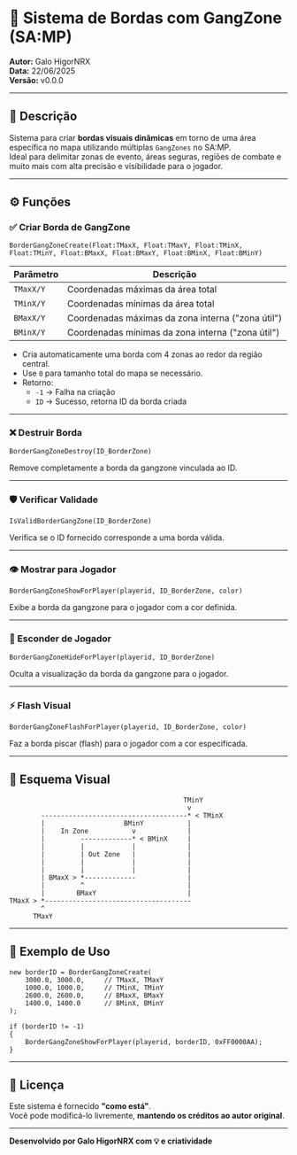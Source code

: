 
# 🧱 Sistema de Bordas com GangZone (SA:MP)

**Autor:** Galo HigorNRX  
**Data:** 22/06/2025  
**Versão:** v0.0.0

---

## 📌 Descrição

Sistema para criar **bordas visuais dinâmicas** em torno de uma área específica no mapa utilizando múltiplas `GangZones` no SA:MP.  
Ideal para delimitar zonas de evento, áreas seguras, regiões de combate e muito mais com alta precisão e visibilidade para o jogador.

---

## ⚙️ Funções

### ✅ Criar Borda de GangZone

```pawn
BorderGangZoneCreate(Float:TMaxX, Float:TMaxY, Float:TMinX, Float:TMinY, Float:BMaxX, Float:BMaxY, Float:BMinX, Float:BMinY)
```

| Parâmetro     | Descrição                                                                 |
|---------------|---------------------------------------------------------------------------|
| `TMaxX/Y`     | Coordenadas máximas da área total                                          |
| `TMinX/Y`     | Coordenadas mínimas da área total                                          |
| `BMaxX/Y`     | Coordenadas máximas da zona interna ("zona útil")                         |
| `BMinX/Y`     | Coordenadas mínimas da zona interna ("zona útil")                         |

- Cria automaticamente uma borda com 4 zonas ao redor da região central.
- Use `0` para tamanho total do mapa se necessário.
- Retorno:
  - `-1` → Falha na criação
  - `ID` → Sucesso, retorna ID da borda criada

---

### ❌ Destruir Borda

```pawn
BorderGangZoneDestroy(ID_BorderZone)
```

Remove completamente a borda da gangzone vinculada ao ID.

---

### 🛡️ Verificar Validade

```pawn
IsValidBorderGangZone(ID_BorderZone)
```

Verifica se o ID fornecido corresponde a uma borda válida.

---

### 👁️ Mostrar para Jogador

```pawn
BorderGangZoneShowForPlayer(playerid, ID_BorderZone, color)
```

Exibe a borda da gangzone para o jogador com a cor definida.

---

### 🙈 Esconder de Jogador

```pawn
BorderGangZoneHideForPlayer(playerid, ID_BorderZone)
```

Oculta a visualização da borda da gangzone para o jogador.

---

### ⚡ Flash Visual

```pawn
BorderGangZoneFlashForPlayer(playerid, ID_BorderZone, color)
```

Faz a borda piscar (flash) para o jogador com a cor especificada.

---

## 🧭 Esquema Visual

```
                                            TMinY
                                             v
        -------------------------------------* < TMinX
        |                    BMinY           |
        |    In Zone           v             |
        |         -------------* < BMinX     |
        |         |            |             |
        |         | Out Zone   |             |
        |         |            |             |
        |         |            |             |
        | BMaxX > *-------------             |
        |         ^                          |  
        |        BMaxY                       |
TMaxX > *-------------------------------------  
        ^
      TMaxY
```

---

## 🧪 Exemplo de Uso

```pawn
new borderID = BorderGangZoneCreate(
    3000.0, 3000.0,     // TMaxX, TMaxY
    1000.0, 1000.0,     // TMinX, TMinY
    2600.0, 2600.0,     // BMaxX, BMaxY
    1400.0, 1400.0      // BMinX, BMinY
);

if (borderID != -1)
{
    BorderGangZoneShowForPlayer(playerid, borderID, 0xFF0000AA);
}
```

---

## 📄 Licença

Este sistema é fornecido **"como está"**.  
Você pode modificá-lo livremente, **mantendo os créditos ao autor original**.

---

**Desenvolvido por Galo HigorNRX com 💡 e criatividade**
